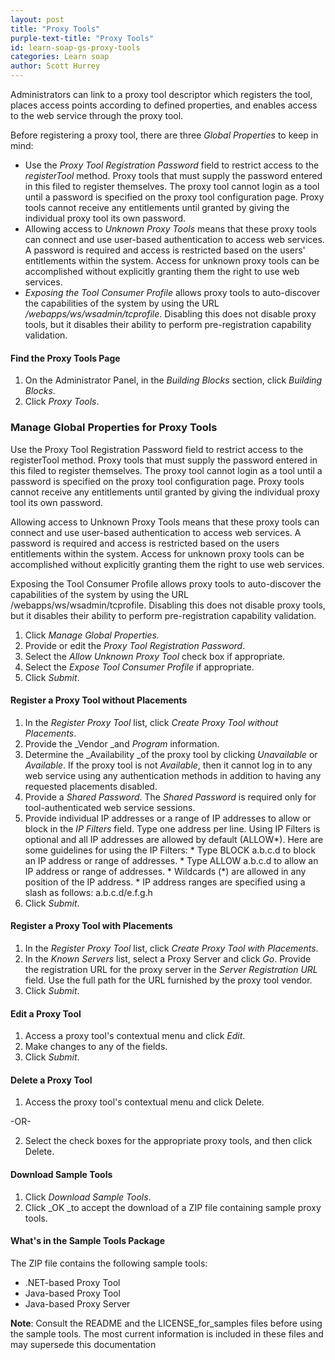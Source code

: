 ```yaml
---
layout: post
title: "Proxy Tools"
purple-text-title: "Proxy Tools"
id: learn-soap-gs-proxy-tools
categories: Learn soap
author: Scott Hurrey
---
```


Administrators can link to a proxy tool descriptor which registers the tool,
places access points according to defined properties, and enables access to
the web service through the proxy tool.

Before registering a proxy tool, there are three _Global Properties_ to keep
in mind:

  * Use the _Proxy Tool Registration Password_ field to restrict access to the _registerTool_ method. Proxy tools that must supply the password entered in this filed to register themselves. The proxy tool cannot login as a tool until a password is specified on the proxy tool configuration page. Proxy tools cannot receive any entitlements until granted by giving the individual proxy tool its own password.
  * Allowing access to _Unknown Proxy Tools_ means that these proxy tools can connect and use user-based authentication to access web services. A password is required and access is restricted based on the users' entitlements within the system. Access for unknown proxy tools can be accomplished without explicitly granting them the right to use web services.
  * _Exposing the Tool Consumer Profile_ allows proxy tools to auto-discover the capabilities of the system by using the URL _/webapps/ws/wsadmin/tcprofile_. Disabling this does not disable proxy tools, but it disables their ability to perform pre-registration capability validation.

#### Find the Proxy Tools Page

  1. On the Administrator Panel, in the _Building Blocks_ section, click _Building Blocks_.
  2. Click _Proxy Tools_.

### Manage Global Properties for Proxy Tools

Use the Proxy Tool Registration Password field to restrict access to the
registerTool method. Proxy tools that must supply the password entered in this
filed to register themselves. The proxy tool cannot login as a tool until a
password is specified on the proxy tool configuration page. Proxy tools cannot
receive any entitlements until granted by giving the individual proxy tool its
own password.

Allowing access to Unknown Proxy Tools means that these proxy tools can
connect and use user-based authentication to access web services. A password
is required and access is restricted based on the users entitlements within
the system. Access for unknown proxy tools can be accomplished without
explicitly granting them the right to use web services.

Exposing the Tool Consumer Profile allows proxy tools to auto-discover the
capabilities of the system by using the URL /webapps/ws/wsadmin/tcprofile.
Disabling this does not disable proxy tools, but it disables their ability to
perform pre-registration capability validation.

  1. Click _Manage Global Properties._
  2. Provide or edit the _Proxy Tool Registration Password_.
  3. Select the _Allow Unknown Proxy Tool_ check box if appropriate.
  4. Select the _Expose Tool Consumer Profile_ if appropriate.
  5. Click _Submit_.

#### Register a Proxy Tool without Placements

  1. In the _Register Proxy Tool_ list, click _Create Proxy Tool without Placements_.
  2. Provide the _Vendor _and _Program_ information.
  3. Determine the _Availability _of the proxy tool by clicking _Unavailable_ or _Available_. If the proxy tool is not _Available_, then it cannot log in to any web service using any authentication methods in addition to having any requested placements disabled.
  4. Provide a _Shared Password_. The _Shared Password_ is required only for tool-authenticated web service sessions.
  5. Provide individual IP addresses or a range of IP addresses to allow or block in the _IP Filters_ field. Type one address per line. Using IP Filters is optional and all IP addresses are allowed by default (ALLOW*). Here are some guidelines for using the IP Filters:
    * Type BLOCK a.b.c.d to block an IP address or range of addresses.
    * Type ALLOW a.b.c.d to allow an IP address or range of addresses.
    * Wildcards (*) are allowed in any position of the IP address.
    * IP address ranges are specified using a slash as follows: a.b.c.d/e.f.g.h
  6. Click _Submit_.

#### Register a Proxy Tool with Placements

  1. In the _Register Proxy Tool_ list, click _Create Proxy Tool with Placements_.
  2. In the _Known Servers_ list, select a Proxy Server and click _Go_. Provide the registration URL for the proxy server in the _Server Registration URL_ field. Use the full path for the URL furnished by the proxy tool vendor.
  3. Click _Submit_.

#### Edit a Proxy Tool

  1. Access a proxy tool's contextual menu and click _Edit_.
  2. Make changes to any of the fields.
  3. Click _Submit_.

#### Delete a Proxy Tool

  1. Access the proxy tool's contextual menu and click Delete.

-OR-

  2. Select the check boxes for the appropriate proxy tools, and then click Delete.

#### Download Sample Tools

  1. Click _Download Sample Tools_.
  2. Click _OK _to accept the download of a ZIP file containing sample proxy tools.

#### What's in the Sample Tools Package

The ZIP file contains the following sample tools:

  * .NET-based Proxy Tool
  * Java-based Proxy Tool
  * Java-based Proxy Server

**Note**: Consult the README and the LICENSE_for_samples files before using the sample tools. The most current information is included in these files and may supersede this documentation

